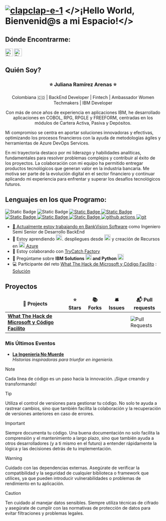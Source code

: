 **<h1><a href="https://imgbb.com/"><img src="https://i.ibb.co/nrJDGpT/clapclap-e-1.gif" alt="clapclap-e-1" border="0"></a> </>¡Hello World, Bienvenid@s a mi Espacio!</> </h1>**
<h2>Dónde Encontrarme:</h2>
<a href="https://www.linkedin.com/in/julianaramirezarenas/"><img alt="Static Badge" src="https://img.shields.io/badge/LINKEDIN-0e76a8" height=25></a>
<a href="https://discord.com/channels/@ju4n1t4"><img alt="Static Badge" src="https://img.shields.io/badge/DISCORD-7289DA" height=25></a>

<h2>Quién Soy?</h2>
<h3><p align="center">⭐️ Juliana Ramírez Arenas ⭐️</p></h3>
<p align="center">Colombiana 🇨🇴 | BackEnd Developer | Fintech | Ambassador Women Techmakers | IBM Developer</p>
<p align="center">Con más de once años de experiencia en aplicaciones IBM, he desarrollado aplicaciones en COBOL, RPG, RPGLE y FREEFORM, centradas en los módulos de Cartera Activa, Pasiva y Depósitos. <p>Mi compromiso se centra en aportar soluciones innovadoras y efectivas, optimizando los procesos financieros con la ayuda de metodologías ágiles y herramientas de Azure DevOps Services.</p>
<p>En mi trayectoria destaco por mi liderazgo y habilidades analíticas, fundamentales para resolver problemas complejos y contribuir al éxito de los proyectos. La colaboración con mi equipo ha permitido entregar productos tecnológicos que generan valor en la industria bancaria. Me motiva ser parte de la evolución digital en el sector financiero y continuar aplicando mi experiencia para enfrentar y superar los desafíos tecnológicos futuros.</p>
<h2>Lenguajes en los que Programo:</h2>
<p>
  <img alt="Static Badge" src="https://img.shields.io/badge/IBM-006699">
  <img alt="Static Badge" src="https://img.shields.io/badge/IBMRationalDeveloper-4589ff">
  <a href="https://www.ibm.com/docs/es/i/7.3?topic=languages-cobol"><img alt="Static Badge" src="https://img.shields.io/badge/Cobol-001d6c">
  <img alt="Static Badge" src="https://img.shields.io/badge/AS400-198038">
  <img alt="Static Badge" src="https://img.shields.io/badge/RPGIV-ada8a8">
  <a href="https://www.ibm.com/docs/es/i/7.5?topic=introduction-rpg-programming-in-ile"><img alt="Static Badge" src="https://img.shields.io/badge/RPGLE-00539a">
  <a href="https://developer.ibm.com/articles/i-ibmi-rpg-support/"><img alt="Static Badge" src="https://img.shields.io/badge/FreeFormRPG-1192e8">
  <img alt="github actions" src="https://img.shields.io/badge/-Github_Actions-2088FF?style=flat-square&logo=github-actions&logoColor=white" />
  <img alt="git" src="https://img.shields.io/badge/-Git-F05032?style=flat-square&logo=git&logoColor=white" /> 
</p>

- 🔭 Actualmente estoy trabajando en [BankVision Software](https://www.bankvision.com) como Ingeniero Semi Senior de Desarrollo BackEnd
- 🌱 Estoy aprendiendo <a href="https://imgbb.com/"><img src="https://i.ibb.co/G0p6gcW/azure-2021.png" alt="azure-2021" border="0" height=20></a>. despliegues desde <a href="https://imgbb.com/"><img src="https://i.ibb.co/vBx6Hv1/github.png" alt="github" border="0" height=20></a> y creación de Recursos en <a href="https://imgbb.com/"><img src="https://i.ibb.co/G0p6gcW/azure-2021.png" alt="azure-2021" border="0" height=20> [Azure](https://portal.azure.com/)
- 👯 Estoy colaborando con [TryCatch Factory](https://github.com/Try-Catch-Factory)
- 💬 Pregúntame sobre **IBM Solutions <a href="https://imgbb.com/"><img src="https://i.ibb.co/hmxH66M/ibm.png" alt="ibm" border="0" height=20></a> and Python <a href="https://imgbb.com/"><img src="https://i.ibb.co/LhcX4wN/python.png" alt="python" border="0" height=20></a>** 
- 💻 Participante del reto [What The Hack de Microsoft y Código Facilito](https://whatthehack-cf.github.io/WhatTheHack_retos/DevOps-GitHub/) : [Solución](https://jra83containerapp.lemonmeadow-19e94271.westus.azurecontainerapps.io/)

<p></p>
<h2>Proyectos</h2>
<table>
  <thead align="center">
    <tr border: none;>
      <td><b>🎁 Projects</b></td>
      <td><b>⭐ Stars</b></td>
      <td><b>📚 Forks</b></td>
      <td><b>🛎 Issues</b></td>
      <td><b>📬 Pull requests</b></td>
    </tr>
  </thead>
  <tbody>
    <tr>
      <td><a href="https://github.com/ju4n1t4/wth-devops"><b>What The Hack de Microsoft y Código Facilito</b></a></td>
      <td></td>
      <td></td>
      <td></td>
      <td><img alt="Pull Requests" src="https://img.shields.io/badge/Pull_Request-4-1E5AA8"/></td>
  </tbody>
</table>
<p></p>
<h3>Mis Últimos Eventos</h3>
<ul>
  <li><a href="https://www.linkedin.com/posts/julianaramirezarenas_ulibro2024-laingenieraedanomuerde-activity-7234197356802420736-r0kA?utm_source=share&utm_medium=member_desktop="><b>La Ingeniería No     Muerde</b></a><br/><i> Historias inspiradoras para triunfar en ingeniería. </i></li>
</ul>


>[!NOTE]
>Cada línea de código es un paso hacia la innovación. ¡Sigue creando y transformando!

>[!TIP]
>Utiliza el control de versiones para gestionar tu código. No solo te ayuda a rastrear cambios, sino que también facilita la colaboración y la recuperación de versiones anteriores en caso de errores.

>[!IMPORTANT]
>Siempre documenta tu código. Una buena documentación no solo facilita la comprensión y el mantenimiento a largo plazo, sino que también ayuda a otros desarrolladores (y a ti mismo en el futuro) a entender rápidamente la lógica y las decisiones detrás de tu implementación.

>[!WARNING]
>Cuidado con las dependencias externas. Asegúrate de verificar la compatibilidad y la seguridad de cualquier biblioteca o framework que utilices, ya que pueden introducir vulnerabilidades o problemas de rendimiento en tu aplicación.

>[!CAUTION]
>Ten cuidado al manejar datos sensibles. Siempre utiliza técnicas de cifrado y asegúrate de cumplir con las normativas de protección de datos para evitar filtraciones y problemas legales.
